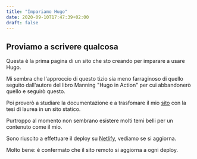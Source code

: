 ```yaml
---
title: "Impariamo Hugo"
date: 2020-09-10T17:47:39+02:00
draft: false
---
```


## Proviamo a scrivere qualcosa

Questa è la prima pagina di un sito che sto creando per imparare a usare Hugo.

Mi sembra che l'approccio di questo tizio sia meno farraginoso di quello seguito dall'autore del libro Manning "Hugo in Action" per cui abbandonerò quello e seguirò questo.

Poi proverò a studiare la documentazione e a trasfomare il mio [sito](https://chierotti.it/kircher/tesi) con la tesi di laurea in un sito statico.

Purtroppo al momento non sembrano esistere molti temi belli per un contenuto come il mio.

Sono riuscito a effettuare il deploy su [Netlify](https://netlify.com), vediamo se si aggiorna.

Molto bene: è confermato che il sito remoto si aggiorna a ogni deploy.
